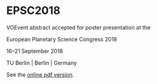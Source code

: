 # EPSC2018
VOEvent abstract accepted for poster presentation at the

European Planetary Science Congress 2018

16–21 September 2018

TU Berlin | Berlin | Germany

See the [online pdf version](https://meetingorganizer.copernicus.org/EPSC2018/EPSC2018-459.pdf).
